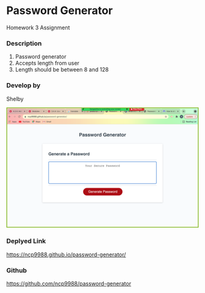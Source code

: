 # Password Generator
Homework 3 Assignment

### Description

1. Password generator
2. Accepts length from user
3. Length should be between 8 and 128

### Develop by
Shelby


![Screenshot](https://github.com/ncp9988/password-generator/blob/master/screenshot.png)



### Deplyed Link 
https://ncp9988.github.io/password-generator/

### Github 
https://github.com/ncp9988/password-generator